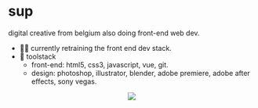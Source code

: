 # sup

digital creative from belgium also doing front-end web dev.

- 👨‍💻 currently retraining the front end dev stack.
- 🧰 toolstack
  - front-end: html5, css3, javascript, vue, git.
  - design: photoshop, illustrator, blender, adobe premiere, adobe after effects, sony vegas.
<!-- - 📫 contact: -->

<div align="center">
  <img src="https://github-readme-stats.vercel.app/api/top-langs/?username=cowboycrackie&private=true&layout=compact&langs_count=6&theme=cobalt2" />
</div>
